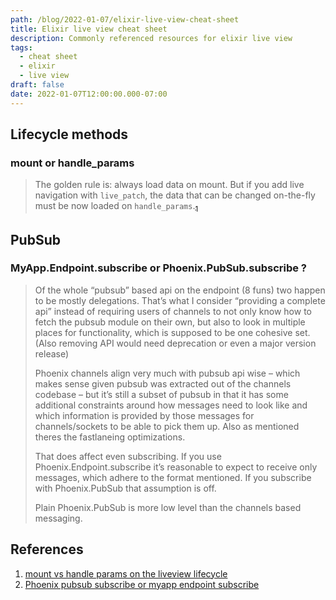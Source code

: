 ```yaml
---
path: /blog/2022-01-07/elixir-live-view-cheat-sheet
title: Elixir live view cheat sheet
description: Commonly referenced resources for elixir live view
tags:
  - cheat sheet
  - elixir
  - live view
draft: false
date: 2022-01-07T12:00:00.000-07:00
---
```


## Lifecycle methods

### mount or handle_params

> The golden rule is: always load data on mount. But if you add live navigation with `live_patch`, the data that can be changed on-the-fly must be now loaded on `handle_params`.[<sub>1</sub>][mount-or-handle]

## PubSub

### MyApp.Endpoint.subscribe or Phoenix.PubSub.subscribe ?

> Of the whole “pubsub” based api on the endpoint (8 funs) two happen to be mostly delegations. That’s what I consider “providing a complete api” instead of requiring users of channels to not only know how to fetch the pubsub module on their own, but also to look in multiple places for functionality, which is supposed to be one cohesive set. (Also removing API would need deprecation or even a major version release)
>
> Phoenix channels align very much with pubsub api wise – which makes sense given pubsub was extracted out of the channels codebase – but it’s still a subset of pubsub in that it has some additional constraints around how messages need to look like and which information is provided by those messages for channels/sockets to be able to pick them up. Also as mentioned theres the fastlaneing optimizations.
>
> That does affect even subscribing. If you use Phoenix.Endpoint.subscribe it’s reasonable to expect to receive only messages, which adhere to the format mentioned. If you subscribe with Phoenix.PubSub that assumption is off.
>
> Plain Phoenix.PubSub is more low level than the channels based messaging.

## References

[mount-or-handle]: https://elixirforum.com/t/mount-vs-handle-params-on-the-liveview-life-cycle/31920/3
[presence]: https://elixirforum.com/t/phonenix-pubsub-subscribe-or-myapp-endpoint-subscribe/34412/5

1. [mount vs handle params on the liveview lifecycle][mount-or-handle]
1. [Phoenix pubsub subscribe or myapp endpoint subscribe][presence]
